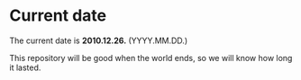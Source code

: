 # Current date

The current date is **2010.12.26.** (YYYY.MM.DD.)

This repository will be good when the world ends, so we will know how long it lasted.